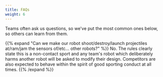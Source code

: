 ```yaml
---
title: FAQs
weight: 6
---
```


Teams often ask us questions, so we've put the most common ones below, so others can learn from them.

{{% expand "Can we make our robot shoot/destroy/launch projectiles at/ram/jam the sensors of/etc... other robots?" %}}
No. The rules clearly state this is a non-contact sport and any team's robot which deliberately harms another robot will be asked to modify their design. Competitors are also expected to behave within the spirit of good sporting conduct at all times.
{{% /expand %}}
